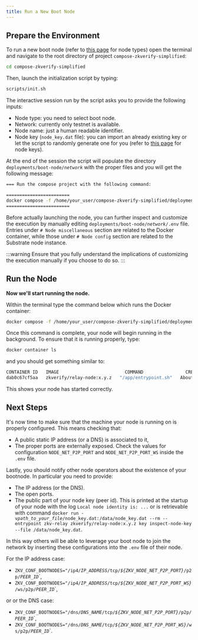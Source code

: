 ```yaml
---
title: Run a New Boot Node
---
```


## Prepare the Environment

To run a new boot node (refer to [this page](../01-getting_started.md#node-types.md) for node types) open the terminal and navigate to the root directory of project `compose-zkverify-simplified`:

```bash
cd compose-zkverify-simplified
```

Then, launch the initialization script by typing:

```bash
scripts/init.sh
```

The interactive session run by the script asks you to provide the following inputs:

- Node type: you need to select boot node.
- Network: currently only testnet is available.
- Node name: just a human readable identifier.
- Node key (`node_key.dat` file): you can import an already existing key or let the script to randomly generate one for you (refer to [this page](./01-getting_started_docker.md) for node keys).

At the end of the session the script will populate the directory `deployments/boot-node/`*`network`* with the proper files and you will get the following message:

```bash
=== Run the compose project with the following command:

========================
docker compose -f /home/your_user/compose-zkverify-simplified/deployments/boot-node/testnet/docker-compose.yml up -d
========================
```

Before actually launching the node, you can further inspect and customize the execution by manually editing `deployments/boot-node/`*`network`*`/.env` file. Entries under `# Node miscellaneous` section are related to the Docker container, while those under `# Node config` section are related to the Substrate node instance.

:::warning
Ensure that you fully understand the implications of customizing the execution manually if you choose to do so.
:::

## Run the Node

**Now we'll start running the node.**

Within the terminal type the command below which runs the Docker container:

```bash
docker compose -f /home/your_user/compose-zkverify-simplified/deployments/boot-node/testnet/docker-compose.yml up -d
```

Once this command is complete, your node will begin running in the background.  To ensure that it is running properly, type:

```bash
docker container ls
```

and you should get something similar to:

```bash
CONTAINER ID   IMAGE                         COMMAND                CREATED              STATUS              NAMES
dab0c67cf5aa   zkverify/relay-node:x.y.z   "/app/entrypoint.sh"   About a minute ago   Up About a minute   boot-node
```

This shows your node has started correctly.

## Next Steps

It's now time to make sure that the machine your node is running on is properly configured.  This means checking that:

- A public static IP address (or a DNS) is associated to it,
- The proper ports are externally exposed.  Check the values for configuration `NODE_NET_P2P_PORT` and `NODE_NET_P2P_PORT_WS` inside the `.env` file.

Lastly, you should notify other node operators about the existence of your bootnode.  In particular you need to provide:

- The IP address (or the DNS).
- The open ports.
- The public part of your node key (peer id).  This is printed at the startup of your node with the log `Local node identity is: ...` or is retrievable with command `docker run -v`*`path_to_your_file`*`/node_key.dat:/data/node_key.dat --rm --entrypoint zkv-relay zkverify/relay-node:x.y.z key inspect-node-key --file /data/node_key.dat`.

In this way others will be able to leverage your boot node to join the network by inserting these configurations into the `.env` file of their node.

For the IP address case:

- `ZKV_CONF_BOOTNODES="/ip4/`*`IP_ADDRESS`*`/tcp/`*`${ZKV_NODE_NET_P2P_PORT}`*`/p2p/`*`PEER_ID`*`,
- `ZKV_CONF_BOOTNODES="/ip4/`*`IP_ADDRESS`*`/tcp/`*`${ZKV_NODE_NET_P2P_PORT_WS}`*`/ws/p2p/`*`PEER_ID`*`,

or or the DNS case:

- `ZKV_CONF_BOOTNODES="/dns/`*`DNS_NAME`*`/tcp/`*`${ZKV_NODE_NET_P2P_PORT}`*`/p2p/`*`PEER_ID`*`,
- `ZKV_CONF_BOOTNODES="/dns/`*`DNS_NAME`*`/tcp/`*`${ZKV_NODE_NET_P2P_PORT_WS}`*`/ws/p2p/`*`PEER_ID`*`.
